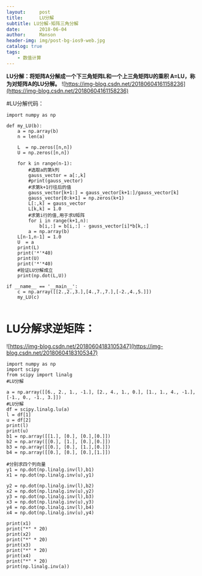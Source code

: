 ```yaml
---
layout:     post
title:      LU分解
subtitle: LU分解-矩阵三角分解	
date:       2018-06-04
author:     Manson
header-img: img/post-bg-ios9-web.jpg
catalog: true
tags:
    - 数值计算
---
```

**LU分解：将矩阵A分解成一个下三角矩阵L和一个上三角矩阵U的乘积 A=LU，称为对矩阵A的LU分解。**
![https://img-blog.csdn.net/20180604161158236](https://img-blog.csdn.net/20180604161158236)

#LU分解代码：

```
import numpy as np
 
def my_LU(b):
    a = np.array(b)
    n = len(a)
 
    L  = np.zeros([n,n])
    U = np.zeros([n,n])
 
    for k in range(n-1):
        #选取a的第k列
        gauss_vector = a[:,k]
        #print(gauss_vector)
        #求第k+1行往后的值
        gauss_vector[k+1:] = gauss_vector[k+1:]/gauss_vector[k]
        gauss_vector[0:k+1] = np.zeros(k+1)
        L[:,k] = gauss_vector
        L[k,k] = 1.0
        #求第i行的值,用于求U矩阵
        for i in range(k+1,n):
            b[i,:] = b[i,:] - gauss_vector[i]*b[k,:]
        a = np.array(b)
    L[n-1,n-1] = 1.0
    U  = a
    print(L)
    print('*'*40)
    print(U)
    print('*'*40)
    #验证LU分解成立
    print(np.dot(L,U))
 
if __name__ == '__main__':
    c = np.array([[2.,2.,3.],[4.,7.,7.],[-2.,4.,5.]])
    my_LU(c)


```

# LU分解求逆矩阵：

![https://img-blog.csdn.net/20180604183105347](https://img-blog.csdn.net/20180604183105347)

```
import numpy as np
import scipy
from scipy import linalg
#LU分解
 
a = np.array([[6., 2., 1., -1.], [2., 4., 1., 0.], [1., 1., 4., -1.], [-1., 0., -1., 3.]])
#LU分解
df = scipy.linalg.lu(a)
l = df[1]
u = df[2]
print(l)
print(u)
b1 = np.array([[1.], [0.], [0.],[0.]])
b2 = np.array([[0.], [1.], [0.],[0.]])
b3 = np.array([[0.], [0.], [1.],[0.]])
b4 = np.array([[0.], [0.], [0.],[1.]])
 
#分别求四个列向量
y1 = np.dot(np.linalg.inv(l),b1)
x1 = np.dot(np.linalg.inv(u),y1)
 
y2 = np.dot(np.linalg.inv(l),b2)
x2 = np.dot(np.linalg.inv(u),y2)
y3 = np.dot(np.linalg.inv(l),b3)
x3 = np.dot(np.linalg.inv(u),y3)
y4 = np.dot(np.linalg.inv(l),b4)
x4 = np.dot(np.linalg.inv(u),y4)
 
print(x1)
print("*" * 20)
print(x2)
print("*" * 20)
print(x3)
print("*" * 20)
print(x4)
print("*" * 20)
print(np.linalg.inv(a))

```

